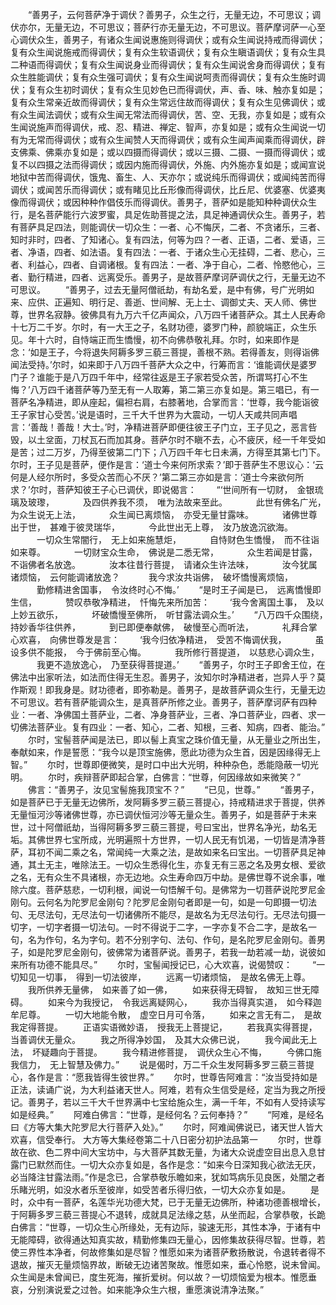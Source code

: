 <!-- { "loadSidebar": true } -->
　　“善男子，云何菩萨净于调伏？善男子，众生之行，无量无边，不可思议；调伏亦尔，无量无边，不可思议；菩萨行亦无量无边，不可思议。菩萨摩诃萨一心至心调伏众生，善男子，有诸众生闻说惠施则得调伏；或有众生闻说持戒而得调伏；复有众生闻说施戒而得调伏；复有众生软语调伏；复有众生瞋语调伏；复有众生具二种语而得调伏；复有众生闻说身业而得调伏；复有众生闻说舍身而得调伏；复有众生胜能调伏；复有众生强可调伏；复有众生闻说呵责而得调伏；复有众生施时调伏；复有众生初时调伏；复有众生见妙色已而得调伏，声、香、味、触亦复如是；复有众生常亲近故而得调伏；复有众生常远住故而得调伏；复有众生见佛调伏；或有众生闻法调伏；或有众生闻无常法而得调伏，苦、空、无我，亦复如是；或有众生闻说施声而得调伏，戒、忍、精进、禅定、智声，亦复如是；或有众生闻说一切有为无常而得调伏；或有众生闻赞人天而得调伏；或有众生闻声闻乘而得调伏，辟支佛乘、佛乘亦复如是；或以四摄而得调伏；或以三摄、二摄、一摄而得调伏；或复不以四摄之法而得调伏；或因内施而得调伏，外施、内外施亦复如是；或闻宣说地狱中苦而得调伏，饿鬼、畜生、人、天亦尔；或说纯乐而得调伏；或闻纯苦而得调伏；或闻苦乐而得调伏；或有睹见比丘形像而得调伏，比丘尼、优婆塞、优婆夷像而得调伏；或因种种作倡伎乐而得调伏。善男子，菩萨如是能知种种调伏众生行，是名菩萨能行六波罗蜜，具足佐助菩提之法，具足神通调伏众生。善男子，若有菩萨具足四法，则能调伏一切众生：一者、心不悔厌，二者、不贪诸乐，三者、知时非时，四者、了知诸心。复有四法，何等为四？一者、正语，二者、爱语，三者、净语，四者、如法语。复有四法：一者、于诸众生心无挂碍，二者、悲心，三者、利益心，四者、自调诸根。复有四法：一者、净于自心，二者、怜愍他心，三者、勤行精进，四者、远离受乐。善男子，是故菩萨摩诃萨调伏之行，无量无边不可思议。
　　“善男子，过去无量阿僧祇劫，有劫名爱，是中有佛，号广光明如来、应供、正遍知、明行足、善逝、世间解、无上士、调御丈夫、天人师、佛世尊，世界名寂静。彼佛具有九万六千亿声闻众，八万四千诸菩萨众。其土人民寿命十七万二千岁。尔时，有一大王之子，名财功德，婆罗门种，颜貌端正，众生乐见。年十六时，自恃端正而生憍慢，初不向佛恭敬礼拜。尔时，如来即作是念：‘如是王子，今将退失阿耨多罗三藐三菩提，善根不熟。若得善友，则得诣佛闻法受持。’尔时，如来即于八万四千菩萨大众之中，行筹而言：‘谁能调伏是婆罗门子？谁能于是八万四千年中，经常往返是王子家若受众苦，所谓骂打心不生悔？’八万四千诸菩萨等乃至无有一人取筹，第二第三亦复如是。第三唱已，有一菩萨名净精进，即从座起，偏袒右肩，右膝著地，合掌而言：‘世尊，我今能诣彼王子家甘心受苦。’说是语时，三千大千世界为大震动，一切人天咸共同声唱言：‘善哉！善哉！大士。’时，净精进菩萨即便往彼王子门立，王子见之，恶言呰毁，以土坌面，刀杖瓦石而加其身。菩萨尔时不瞋不去，心不疲厌，经一千年受如是苦；过二万岁，乃得至彼第二门下；八万四千年七日未满，方得至其第七门下。尔时，王子见是菩萨，便作是言：‘道士今来何所求索？’即于菩萨生不思议心：‘云何是人经尔所时，多受众苦而心不厌？’第二第三亦如是言：‘道士今来欲何所求？’尔时，菩萨知彼王子心已调伏，即说偈言：
　　“‘世间所有一切财，　金银琉璃及玻瓈，
　　　及四供养我不须，　唯为法故来至此。
　　　此世有佛名广光，　为众生说无上法，
　　　众生闻已离烦恼，　亦受无量甘露味。
　　　诸佛世尊出于世，　甚难于彼灵瑞华，
　　　今此世出无上尊，　汝乃放逸沉欲海。
　　　一切众生常闇行，　无上如来施慧炬，
　　　自恃财色生憍慢，　而不往诣如来尊。
　　　一切财宝众生命，　佛说是二悉无常，
　　　众生若闻是甘露，　不诣佛者名放逸。
　　　汝本往昔行菩提，　请诸众生许法味，
　　　汝今犹属诸烦恼，　云何能调诸放逸？
　　　我今求汝共诣佛，　破坏憍慢离烦恼，
　　　勤修精进舍国事，　令汝终时心不悔。’
　　“是时王子闻是已，　远离憍慢即生信，
　　　赞叹恭敬净精进，　忏悔先来所加苦：
　　‘我今舍离国土事，　及以上妙五欲乐，
　　　坏破憍慢至佛所，　听甘露法调众生。’
　　“八万四千众围绕，　持妙香华往供养，
　　　到已即便奉献佛，　破慢至心而听法，
　　　礼拜合掌心欢喜，　向佛世尊发是言：
　　‘我今归依净精进，　受苦不悔调伏我，
　　　虽设多供不能报，　今于佛前至心悔。
　　　我所修行菩提道，　以慈悲心调众生，
　　　我更不造放逸心，　乃至获得菩提道。’
　　“善男子，尔时王子即舍王位，在佛法中出家听法，如法而住得无生忍。善男子，汝知尔时净精进者，岂异人乎？莫作斯观！即我身是。财功德者，即弥勒是。善男子，是故菩萨调众生行，无量无边不可思议。若有菩萨能调众生，是真菩萨所修之业。善男子，菩萨摩诃萨有四种业：一者、净佛国土菩萨业，二者、净身菩萨业，三者、净口菩萨业，四者、求一切佛法菩萨业。复有四业：一者、知心，二者、知根，三者、知病，四者、能治。”
　　尔时，宝髻菩萨闻是法已，即以髻上真宝之珠价值无量，从无量业之所出生，奉献如来，作是誓愿：“我今以是顶宝施佛，愿此功德为众生首，因是因缘得无上智。”
　　尔时，世尊即便微笑，是时口中出大光明，种种杂色，悉能隐蔽一切光明。
　　尔时，疾辩菩萨即起合掌，白佛言：“世尊，何因缘故如来微笑？”
　　佛言：“善男子，汝见宝髻施我顶宝不？”
　　“已见，世尊。”
　　“善男子，如是菩萨已于无量无边佛所，发阿耨多罗三藐三菩提心，持戒精进求于菩提，供养无量恒河沙等诸佛世尊，亦已调伏恒河沙等无量众生。善男子，如是菩萨于未来世，过十阿僧祇劫，当得阿耨多罗三藐三菩提，号曰宝出，世界名净光，劫名无垢。其佛世界七宝所成，光明遍照十方世界，一切人民无有饥渴，一切皆是清净菩萨，耳初不闻二乘之名，常闻纯一大乘之法，是故如来名曰宝出。一切菩萨具足神通，其土无主，唯除法王。一切众生悉得化生，亦复无有三恶之名及男女根、爱欲之名，无有众生不具诸根，亦无边地。众生寿命四万中劫。是佛世尊不说余事，唯除六度。菩萨慈悲，一切利根，闻说一句悟解千句。是佛常为一切菩萨说陀罗尼金刚句。云何名为陀罗尼金刚句？陀罗尼金刚句者即是一句，如是一句即摄一切法句、无尽法句，无尽法句一切诸佛所不能尽，是故名为无尽法句行。无尽法句摄一切字，一切字者摄一切法句。一时不得说于二字，一字亦复不合二字，是故名一句，名为作句，名为字句。若不分别字句、法句、作句，是名陀罗尼金刚句。善男子，如是陀罗尼金刚句，彼佛常为诸菩萨说。善男子，若我一劫若减一劫，说彼如来所有功德不能具尽。”
　　尔时，宝髻闻授记已，心大欢喜，说偈赞叹：
　　“一切知见一切事，　得到一切法彼岸，
　　远离一切诸烦恼，　是故名佛无上尊。
　　我所供养无量佛，　如来善了如一佛，
　　如来获得无碍智，　故知三世无障碍。
　　如来今为我授记，　令我远离疑网心，
　　我亦当得真实道，　如今释迦牟尼尊。
　　一切大地能令散，　虚空日月可令落，
　　如来之言无有二，　是故我定得菩提。
　　正语实语微妙语，　授我无上菩提记，
　　若我真实得菩提，　当善调伏无量众。
　　我之所得净妙国，　及其大众佛已说，
　　我今闻此无上法，　坏疑趣向于菩提。
　　我今精进修菩提，　调伏众生心不悔，
　　今佛口施我信力，　无上智慧及佛力。”
　　说是偈时，万二千众生发阿耨多罗三藐三菩提心，各作是言：“愿我皆得生彼世界。”
　　尔时，世尊告阿难言：“汝当受持如是正法，读诵广说，为大利益诸天世人。阿难，若有众生信受是经，定当为我之所授记。善男子，若以三千大千世界满中七宝给施众生，满一千年，不如有人受持读写如是经典。”
　　阿难白佛言：“世尊，是经何名？云何奉持？”
　　“阿难，是经名曰《方等大集大陀罗尼大行菩萨入处》。”
　　尔时，阿难闻佛说已，诸天世人皆大欢喜，信受奉行。
大方等大集经卷第二十八日密分初护法品第一
　　尔时，世尊故在欲、色二界中间大宝坊中，与大菩萨其数无量，为诸大众说虚空目出息入息甘露门已默然而住。一切大众亦复如是，各作是念：“如来今日深知我心欲法无厌，必当降注甘露法雨。”作是念已，合掌恭敬乐瞻如来，犹如笃病乐见良医，处闇之者乐睹光明，如没水者乐至彼岸，如受苦者乐得归依，一切大众亦复如是。
　　是时，众中有一菩萨，名莲华光功德大梵，已于无量无边佛所，种诸功德善根增长，于阿耨多罗三藐三菩提心不退转，成就具足法缘之慈，从坐而起，合掌恭敬，长跪白佛言：“世尊，一切众生心所缘处，无有边际，骏速无形，其性本净，于诸有中无能障碍，欲得通达知真实故，精勤修集四无量心，因修集故获得尽智。世尊，若使三界性本净者，何故修集如是尽智？惟愿如来为诸菩萨敷扬散说，令退转者得不退故，摧灭无量烦恼界故，断破无边诸苦聚故。惟愿如来，垂心怜愍，说未曾闻。众生闻是未曾闻已，度生死海，摧折爱树。何以故？一切烦恼爱为根本。惟愿垂哀，分别演说爱之过咎。如来能净众生六根，重愿演说清净法聚。”
